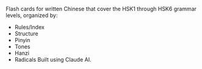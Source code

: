 Flash cards for written Chinese that cover the HSK1 through HSK6 grammar levels, organized by:
- Rules/Index
- Structure
- Pinyin
- Tones
- Hanzi
- Radicals
Built using Claude AI. 
